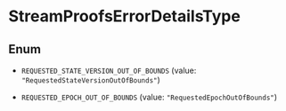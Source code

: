 

# StreamProofsErrorDetailsType

## Enum


* `REQUESTED_STATE_VERSION_OUT_OF_BOUNDS` (value: `"RequestedStateVersionOutOfBounds"`)

* `REQUESTED_EPOCH_OUT_OF_BOUNDS` (value: `"RequestedEpochOutOfBounds"`)



